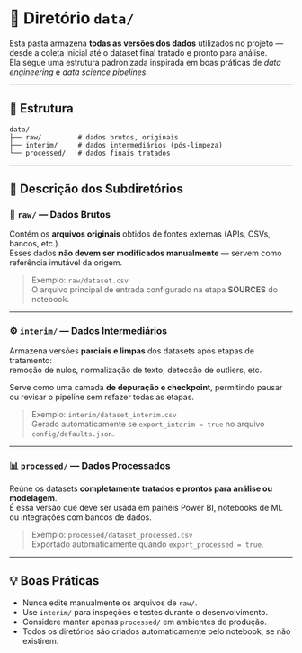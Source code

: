 # 📂 Diretório `data/`

Esta pasta armazena **todas as versões dos dados** utilizados no projeto — desde a coleta inicial até o dataset final tratado e pronto para análise.  
Ela segue uma estrutura padronizada inspirada em boas práticas de *data engineering* e *data science pipelines*.

---

## 🧾 Estrutura

```
data/
├── raw/         # dados brutos, originais
├── interim/     # dados intermediários (pós-limpeza)
└── processed/   # dados finais tratados
```

---

## 📘 Descrição dos Subdiretórios

### 🧱 `raw/` — Dados Brutos  
Contém os **arquivos originais** obtidos de fontes externas (APIs, CSVs, bancos, etc.).  
Esses dados **não devem ser modificados manualmente** — servem como referência imutável da origem.

> Exemplo: `raw/dataset.csv`  
> O arquivo principal de entrada configurado na etapa **SOURCES** do notebook.

---

### ⚙️ `interim/` — Dados Intermediários  
Armazena versões **parciais e limpas** dos datasets após etapas de tratamento:  
remoção de nulos, normalização de texto, detecção de outliers, etc.  

Serve como uma camada **de depuração e checkpoint**, permitindo pausar ou revisar o pipeline sem refazer todas as etapas.

> Exemplo: `interim/dataset_interim.csv`  
> Gerado automaticamente se `export_interim = true` no arquivo `config/defaults.json`.

---

### 📊 `processed/` — Dados Processados  
Reúne os datasets **completamente tratados e prontos para análise ou modelagem**.  
É essa versão que deve ser usada em painéis Power BI, notebooks de ML ou integrações com bancos de dados.

> Exemplo: `processed/dataset_processed.csv`  
> Exportado automaticamente quando `export_processed = true`.

---

## 💡 Boas Práticas

- Nunca edite manualmente os arquivos de `raw/`.  
- Use `interim/` para inspeções e testes durante o desenvolvimento.  
- Considere manter apenas `processed/` em ambientes de produção.  
- Todos os diretórios são criados automaticamente pelo notebook, se não existirem.
